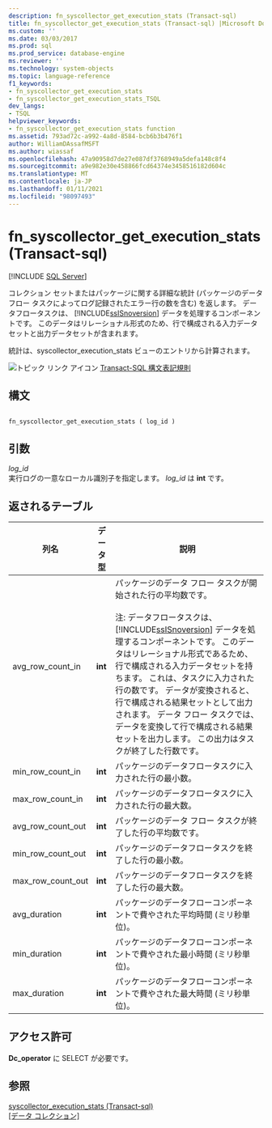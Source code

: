 ```yaml
---
description: fn_syscollector_get_execution_stats (Transact-sql)
title: fn_syscollector_get_execution_stats (Transact-sql) |Microsoft Docs
ms.custom: ''
ms.date: 03/03/2017
ms.prod: sql
ms.prod_service: database-engine
ms.reviewer: ''
ms.technology: system-objects
ms.topic: language-reference
f1_keywords:
- fn_syscollector_get_execution_stats
- fn_syscollector_get_execution_stats_TSQL
dev_langs:
- TSQL
helpviewer_keywords:
- fn_syscollector_get_execution_stats function
ms.assetid: 793ad72c-a992-4a8d-8584-bcb6b3b476f1
author: WilliamDAssafMSFT
ms.author: wiassaf
ms.openlocfilehash: 47a90958d7de27e087df3768949a5defa148c8f4
ms.sourcegitcommit: a9e982e30e458866fcd64374e3458516182d604c
ms.translationtype: MT
ms.contentlocale: ja-JP
ms.lasthandoff: 01/11/2021
ms.locfileid: "98097493"
---
```

# <a name="fn_syscollector_get_execution_stats-transact-sql"></a>fn_syscollector_get_execution_stats (Transact-sql)
[!INCLUDE [SQL Server](../../includes/applies-to-version/sqlserver.md)]

  コレクション セットまたはパッケージに関する詳細な統計 (パッケージのデータ フロー タスクによってログ記録されたエラー行の数を含む) を返します。 データフロータスクは、 [!INCLUDE[ssISnoversion](../../includes/ssisnoversion-md.md)] データを処理するコンポーネントです。 このデータはリレーショナル形式のため、行で構成される入力データセットと出力データセットが含まれます。  
  
 統計は、syscollector_execution_stats ビューのエントリから計算されます。  
  
 ![トピック リンク アイコン](../../database-engine/configure-windows/media/topic-link.gif "トピック リンク アイコン") [Transact-SQL 構文表記規則](../../t-sql/language-elements/transact-sql-syntax-conventions-transact-sql.md)  
  
## <a name="syntax"></a>構文  
  
```  
  
fn_syscollector_get_execution_stats ( log_id )  
```  
  
## <a name="arguments"></a>引数  
 *log_id*  
 実行ログの一意なローカル識別子を指定します。 *log_id* は **int** です。  
  
## <a name="table-returned"></a>返されるテーブル  
  
|列名|データ型|説明|  
|-----------------|---------------|-----------------|  
|avg_row_count_in|**int**|パッケージのデータ フロー タスクが開始された行の平均数です。<br /><br /> 注: データフロータスクは、 [!INCLUDE[ssISnoversion](../../includes/ssisnoversion-md.md)] データを処理するコンポーネントです。 このデータはリレーショナル形式であるため、行で構成される入力データセットを持ちます。 これは、タスクに入力された行の数です。 データが変換されると、行で構成される結果セットとして出力されます。 データ フロー タスクでは、データを変換して行で構成される結果セットを出力します。 この出力はタスクが終了した行数です。|  
|min_row_count_in|**int**|パッケージのデータフロータスクに入力された行の最小数。|  
|max_row_count_in|**int**|パッケージのデータフロータスクに入力された行の最大数。|  
|avg_row_count_out|**int**|パッケージのデータ フロー タスクが終了した行の平均数です。|  
|min_row_count_out|**int**|パッケージのデータフロータスクを終了した行の最小数。|  
|max_row_count_out|**int**|パッケージのデータフロータスクを終了した行の最大数。|  
|avg_duration|**int**|パッケージのデータフローコンポーネントで費やされた平均時間 (ミリ秒単位)。|  
|min_duration|**int**|パッケージのデータフローコンポーネントで費やされた最小時間 (ミリ秒単位)。|  
|max_duration|**int**|パッケージのデータフローコンポーネントで費やされた最大時間 (ミリ秒単位)。|  
  
## <a name="permissions"></a>アクセス許可  
 **Dc_operator** に SELECT が必要です。  
  
## <a name="see-also"></a>参照  
 [syscollector_execution_stats &#40;Transact-sql&#41;](../../relational-databases/system-catalog-views/syscollector-execution-stats-transact-sql.md)   
 [[データ コレクション]](../../relational-databases/data-collection/data-collection.md)  
  
  
